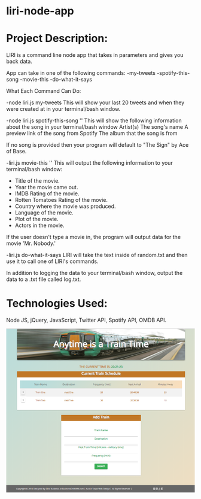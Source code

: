# liri-node-app

# Project Description:

LIRI is a command line node app that takes in parameters and gives you back data.

App can take in one of the following commands:
-my-tweets
-spotify-this-song
-movie-this
-do-what-it-says

What Each Command Can Do:

-node liri.js my-tweets
This will show your last 20 tweets and when they were created at in your terminal/bash window.

-node liri.js spotify-this-song '<song name here>'
This will show the following information about the song in your terminal/bash window
Artist(s)
The song's name
A preview link of the song from Spotify
The album that the song is from

If no song is provided then your program will default to "The Sign" by Ace of Base.
  
-liri.js movie-this '<movie name here>'
  This will output the following information to your terminal/bash window:

  * Title of the movie.
  * Year the movie came out.
  * IMDB Rating of the movie.
  * Rotten Tomatoes Rating of the movie.
  * Country where the movie was produced.
  * Language of the movie.
  * Plot of the movie.
  * Actors in the movie.
  
  If the user doesn't type a movie in, the program will output data for the movie 'Mr. Nobody.'

-liri.js do-what-it-says
LIRI will take the text inside of random.txt and then use it to call one of LIRI's commands.

In addition to logging the data to your terminal/bash window, output the data to a .txt file called log.txt.
  
# Technologies Used: 

Node JS, jQuery, JavaScript, Twitter API, Spotify API, OMDB API. 


![Screen Shot](https://github.com/dinaizida/TrainTime/blob/master/assets/images/git.png)
